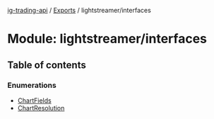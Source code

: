 [ig-trading-api](../README.md) / [Exports](../modules.md) / lightstreamer/interfaces

# Module: lightstreamer/interfaces

## Table of contents

### Enumerations

- [ChartFields](../enums/lightstreamer_interfaces.chartfields.md)
- [ChartResolution](../enums/lightstreamer_interfaces.chartresolution.md)
